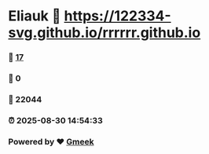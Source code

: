 # Eliauk :link: https://122334-svg.github.io/rrrrrr.github.io 
### :page_facing_up: [17](https://122334-svg.github.io/rrrrrr.github.io/tag.html) 
### :speech_balloon: 0 
### :hibiscus: 22044 
### :alarm_clock: 2025-08-30 14:54:33 
### Powered by :heart: [Gmeek](https://github.com/Meekdai/Gmeek)
